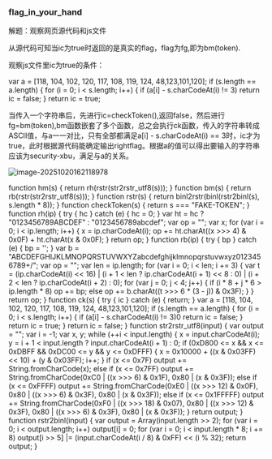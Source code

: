 ### flag_in_your_hand

解题：观察网页源代码和js文件

从源代码可知当ic为true时返回的是真实的flag，flag为fg,即为bm(token).

观察js文件里ic为true的条件：

var a = [118, 104, 102, 120, 117, 108, 119, 124, 48,123,101,120];
    if (s.length == a.length) {
        for (i = 0; i < s.length; i++) {
            if (a[i] - s.charCodeAt(i) != 3)
                return ic = false;
        }
        return ic = true;

当传入一个字符串后，先进行ic=checkToken(),返回false，然后进行fg=bm(token),bm函数嵌套了多个函数，总之会执行ck函数，传入的字符串转成ASCII值，与a一一对比，只有全部都满足a[i] - s.charCodeAt(i) == 3时，ic才为true，此时根据源代码能确定输出rightflag。根据a的值可以得出要输入的字符串应该为security-xbu，满足与a的关系。

![image-20251020162118978](C:\Users\541\AppData\Roaming\Typora\typora-user-images\image-20251020162118978.png)

function hm(s) {
    return rh(rstr(str2rstr_utf8(s)));
}
function bm(s) {
    return rb(rstr(str2rstr_utf8(s)));
}
function rstr(s) {
    return binl2rstr(binl(rstr2binl(s), s.length * 8));
}
function checkToken(s) {
    return s === "FAKE-TOKEN";
}
function rh(ip) {
    try {
        hc
    } catch (e) {
        hc = 0;
    }
    var ht = hc ? "0123456789ABCDEF" : "0123456789abcdef";
    var op = "";
    var x;
    for (var i = 0; i < ip.length; i++) {
        x = ip.charCodeAt(i);
        op += ht.charAt((x >>> 4) & 0x0F) + ht.charAt(x & 0x0F);
    }
    return op;
}
function rb(ip) {
    try {
        bp
    } catch (e) {
        bp = '';
    }
    var b = "ABCDEFGHIJKLMNOPQRSTUVWXYZabcdefghijklmnopqrstuvwxyz0123456789+/";
    var op = "";
    var len = ip.length;
    for (var i = 0; i < len; i += 3) {
        var t = (ip.charCodeAt(i) << 16) | (i + 1 < len ? ip.charCodeAt(i + 1) << 8 : 0) | (i + 2 < len ? ip.charCodeAt(i + 2) : 0);
        for (var j = 0; j < 4; j++) {
            if (i * 8 + j * 6 > ip.length * 8)
                op += bp;
            else
                op += b.charAt((t >>> 6 * (3 - j)) & 0x3F);
        }
    }
    return op;
}
function ck(s) {
    try {
        ic
    } catch (e) {
        return;
    }
    var a = [118, 104, 102, 120, 117, 108, 119, 124, 48,123,101,120];
    if (s.length == a.length) {
        for (i = 0; i < s.length; i++) {
            if (a[i] - s.charCodeAt(i) != 3)0
                return ic = false;
        }
        return ic = true;
    }
    return ic = false;
}
function str2rstr_utf8(input) {
    var output = "";
    var i = -1;
    var x, y;
    while (++i < input.length) {
        x = input.charCodeAt(i);
        y = i + 1 < input.length ? input.charCodeAt(i + 1) : 0;
        if (0xD800 <= x && x <= 0xDBFF && 0xDC00 <= y && y <= 0xDFFF) {
            x = 0x10000 + ((x & 0x03FF) << 10) + (y & 0x03FF);
            i++;
        }
        if (x <= 0x7F)
            output += String.fromCharCode(x);
        else if (x <= 0x7FF)
            output += String.fromCharCode(0xC0 | ((x >>> 6) & 0x1F), 0x80 | (x & 0x3F));
        else if (x <= 0xFFFF)
            output += String.fromCharCode(0xE0 | ((x >>> 12) & 0x0F), 0x80 | ((x >>> 6) & 0x3F), 0x80 | (x & 0x3F));
        else if (x <= 0x1FFFFF)
            output += String.fromCharCode(0xF0 | ((x >>> 18) & 0x07), 0x80 | ((x >>> 12) & 0x3F), 0x80 | ((x >>> 6) & 0x3F), 0x80 | (x & 0x3F));
    }
    return output;
}
function rstr2binl(input) {
    var output = Array(input.length >> 2);
    for (var i = 0; i < output.length; i++)
        output[i] = 0;
    for (var i = 0; i < input.length * 8; i += 8)
        output[i >> 5] |= (input.charCodeAt(i / 8) & 0xFF) << (i % 32);
    return output;
}
